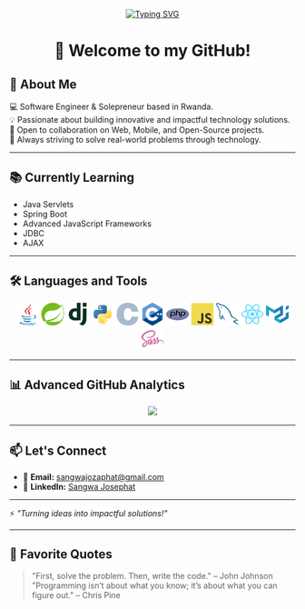<p align="center">
  <a href="https://git.io/typing-svg">
    <img src="https://readme-typing-svg.herokuapp.com?font=Fira+Code&pause=1000&width=435&lines=Hi+there!+I'm+Josephat+Sangwa;+Software+Developer+%26+Solepreneur" alt="Typing SVG" />
  </a>
</p>

<h1 align="center">👋 Welcome to my GitHub!</h1>

## 🎯 About Me
💻 Software Engineer & Solepreneur based in Rwanda.  
💡 Passionate about building innovative and impactful technology solutions.  
🤝 Open to collaboration on Web, Mobile, and Open-Source projects.  
🚀 Always striving to solve real-world problems through technology.

---

## 📚 Currently Learning
- Java Servlets
- Spring Boot
- Advanced JavaScript Frameworks
- JDBC
- AJAX

---

## 🛠️ Languages and Tools
<p align="center">
  <a href="https://www.java.com" target="_blank"><img src="https://raw.githubusercontent.com/devicons/devicon/master/icons/java/java-original.svg" alt="Java" width="40" height="40"/></a>
  <a href="https://spring.io/" target="_blank"><img src="https://raw.githubusercontent.com/devicons/devicon/master/icons/spring/spring-original.svg" alt="Spring Boot" width="40" height="40"/></a>
  <a href="https://www.djangoproject.com/" target="_blank"><img src="https://raw.githubusercontent.com/devicons/devicon/master/icons/django/django-plain.svg" alt="Django" width="40" height="40"/></a>
  <a href="https://www.python.org" target="_blank"><img src="https://raw.githubusercontent.com/devicons/devicon/master/icons/python/python-original.svg" alt="Python" width="40" height="40"/></a>
  <a href="https://www.w3schools.com/c/" target="_blank"><img src="https://raw.githubusercontent.com/devicons/devicon/master/icons/c/c-original.svg" alt="C" width="40" height="40"/></a>
  <a href="https://isocpp.org/" target="_blank"><img src="https://raw.githubusercontent.com/devicons/devicon/master/icons/cplusplus/cplusplus-original.svg" alt="C++" width="40" height="40"/></a>
  <a href="https://www.php.net" target="_blank"><img src="https://raw.githubusercontent.com/devicons/devicon/master/icons/php/php-original.svg" alt="PHP" width="40" height="40"/></a>
  <a href="https://developer.mozilla.org/en-US/docs/Web/JavaScript" target="_blank"><img src="https://raw.githubusercontent.com/devicons/devicon/master/icons/javascript/javascript-original.svg" alt="JavaScript" width="40" height="40"/></a>
  <a href="https://www.mysql.com/" target="_blank"><img src="https://raw.githubusercontent.com/devicons/devicon/master/icons/mysql/mysql-original.svg" alt="MySQL" width="40" height="40"/></a>
  <a href="https://reactjs.org/" target="_blank"><img src="https://raw.githubusercontent.com/devicons/devicon/master/icons/react/react-original.svg" alt="React" width="40" height="40"/></a>
  <a href="https://mui.com/" target="_blank"><img src="https://raw.githubusercontent.com/devicons/devicon/master/icons/materialui/materialui-original.svg" alt="Material UI" width="40" height="40"/></a>
  <a href="https://sass-lang.com/" target="_blank"><img src="https://raw.githubusercontent.com/devicons/devicon/master/icons/sass/sass-original.svg" alt="SASS" width="40" height="40"/></a>
</p>

---

## 📊 Advanced GitHub Analytics

<p align="center">
  <img src="https://github-profile-summary-cards.vercel.app/api/cards/profile-details?username=Josephat-S&theme=radical" />
</p>

---

## 📫 Let's Connect
- 📧 **Email:** sangwajozaphat@gmail.com
- 🔗 **LinkedIn:** [Sangwa Josephat](https://www.linkedin.com/in/josephat-sangwa-219b9a214/)

---

⚡ *"Turning ideas into impactful solutions!"*

---

## 💬 Favorite Quotes
> "First, solve the problem. Then, write the code." – John Johnson  
> "Programming isn’t about what you know; it’s about what you can figure out." – Chris Pine
